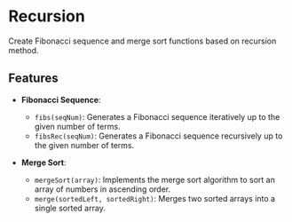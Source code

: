 # Recursion

Create Fibonacci sequence and merge sort functions based on recursion method.

## Features

- **Fibonacci Sequence**:
  - `fibs(seqNum)`: Generates a Fibonacci sequence iteratively up to the given number of terms.
  - `fibsRec(seqNum)`: Generates a Fibonacci sequence recursively up to the given number of terms.

- **Merge Sort**:
  - `mergeSort(array)`: Implements the merge sort algorithm to sort an array of numbers in ascending order.
  - `merge(sortedLeft, sortedRight)`: Merges two sorted arrays into a single sorted array.
